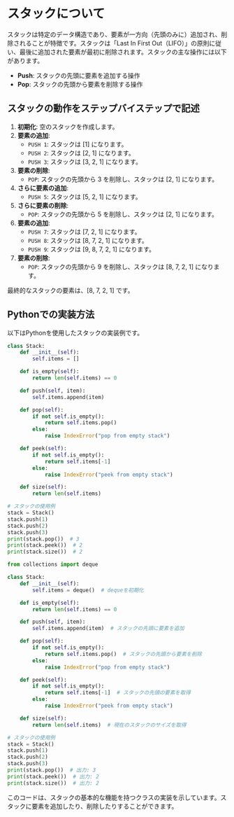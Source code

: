 # スタックについて

スタックは特定のデータ構造であり、要素が一方向（先頭のみに）追加され、削除されることが特徴です。スタックは「Last In First Out（LIFO）」の原則に従い、最後に追加された要素が最初に削除されます。スタックの主な操作には以下があります。

- **Push**: スタックの先頭に要素を追加する操作
- **Pop**: スタックの先頭から要素を削除する操作

## スタックの動作をステップバイステップで記述

1. **初期化**: 空のスタックを作成します。
2. **要素の追加**: 
   - `PUSH 1`: スタックは [1] になります。
   - `PUSH 2`: スタックは [2, 1] になります。
   - `PUSH 3`: スタックは [3, 2, 1] になります。
3. **要素の削除**: 
   - `POP`: スタックの先頭から 3 を削除し、スタックは [2, 1] になります。
4. **さらに要素の追加**: 
   - `PUSH 5`: スタックは [5, 2, 1] になります。
5. **さらに要素の削除**: 
   - `POP`: スタックの先頭から 5 を削除し、スタックは [2, 1] になります。
6. **要素の追加**:
   - `PUSH 7`: スタックは [7, 2, 1] になります。
   - `PUSH 8`: スタックは [8, 7, 2, 1] になります。
   - `PUSH 9`: スタックは [9, 8, 7, 2, 1] になります。
7. **要素の削除**: 
   - `POP`: スタックの先頭から 9 を削除し、スタックは [8, 7, 2, 1] になります。

最終的なスタックの要素は、[8, 7, 2, 1] です。

## Pythonでの実装方法

以下はPythonを使用したスタックの実装例です。

```python
class Stack:
    def __init__(self):
        self.items = []

    def is_empty(self):
        return len(self.items) == 0

    def push(self, item):
        self.items.append(item)

    def pop(self):
        if not self.is_empty():
            return self.items.pop()
        else:
            raise IndexError("pop from empty stack")

    def peek(self):
        if not self.is_empty():
            return self.items[-1]
        else:
            raise IndexError("peek from empty stack")

    def size(self):
        return len(self.items)

# スタックの使用例
stack = Stack()
stack.push(1)
stack.push(2)
stack.push(3)
print(stack.pop())  # 3
print(stack.peek())  # 2
print(stack.size())  # 2
```

```python
from collections import deque

class Stack:
    def __init__(self):
        self.items = deque()  # dequeを初期化

    def is_empty(self):
        return len(self.items) == 0

    def push(self, item):
        self.items.append(item)  # スタックの先頭に要素を追加

    def pop(self):
        if not self.is_empty():
            return self.items.pop()  # スタックの先頭から要素を削除
        else:
            raise IndexError("pop from empty stack")

    def peek(self):
        if not self.is_empty():
            return self.items[-1]  # スタックの先頭の要素を取得
        else:
            raise IndexError("peek from empty stack")

    def size(self):
        return len(self.items)  # 現在のスタックのサイズを取得

# スタックの使用例
stack = Stack()
stack.push(1)
stack.push(2)
stack.push(3)
print(stack.pop())  # 出力: 3
print(stack.peek())  # 出力: 2
print(stack.size())  # 出力: 2
```

このコードは、スタックの基本的な機能を持つクラスの実装を示しています。スタックに要素を追加したり、削除したりすることができます。